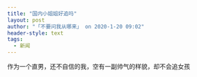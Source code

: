 ```yaml
---
title: "国内小姐姐好追吗"
layout: post
author: "「不要问我从哪来」 on 2020-1-20 09:02"
header-style: text
tags:
  - 新闻
---
```


<head></head>
<body>
  作为一个直男，还不自信的我，空有一副帅气的样貌，却不会追女孩
</body>


